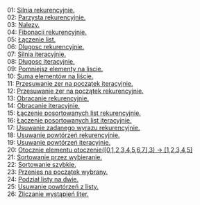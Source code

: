 01: [Silnia rekurencyjnie.](../master/01.erl)<br>
02: [Parzysta rekurencyjnie.]()<br>
03: [Nalezy.]()<br>
04: [Fibonacii rekurencyjnie.]()<br>
05: [Łączenie list.]()<br>
06: [Dlugosc rekurencyjnie.]()<br>
07: [Silnia iteracyjnie.]()<br>
08: [Długosc iteracyjnie.]()<br>
09: [Pomniejsz elementy na liscie.]()<br>
10: [Suma elementów na liście.]()<br>
11: [Przesuwanie zer na początek iteracyjnie.]()<br>
12: [Przesuwanie zer na początek rekurencyjnie.]()<br>
13: [Obracanie rekurencyjnie.]()<br>
14: [Obracanie iteracyjnie.]()<br>
15: [Łączenie posortowanych list rekurencyjnie.]()<br>
16: [Łączenie posortowanych list iteracyjnie.]()<br>
17: [Usuwanie zadanego wyrazu rekurencyjnie.]()<br>
18: [Usuwanie powtórzeń rekurencyjnie.]()<br>
19: [Usuwanie powtórzeń iteracyjnie.]()<br>
20: [Otocznie elementu otoczenie([0,1,2,3,4,5,6,7],3) -> [1,2,3,4,5]]()<br>
21: [Sortowanie przez wybieranie.]()<br>
22: [Sortowanie szybkie.]()<br>
23: [Przenies na początek wybrany.]()<br>
24: [Podział listy na dwie.]()<br>
25: [Usuwanie powtórzeń z listy.]()<br>
26: [Zliczanie wystąpień liter.]()<br>
